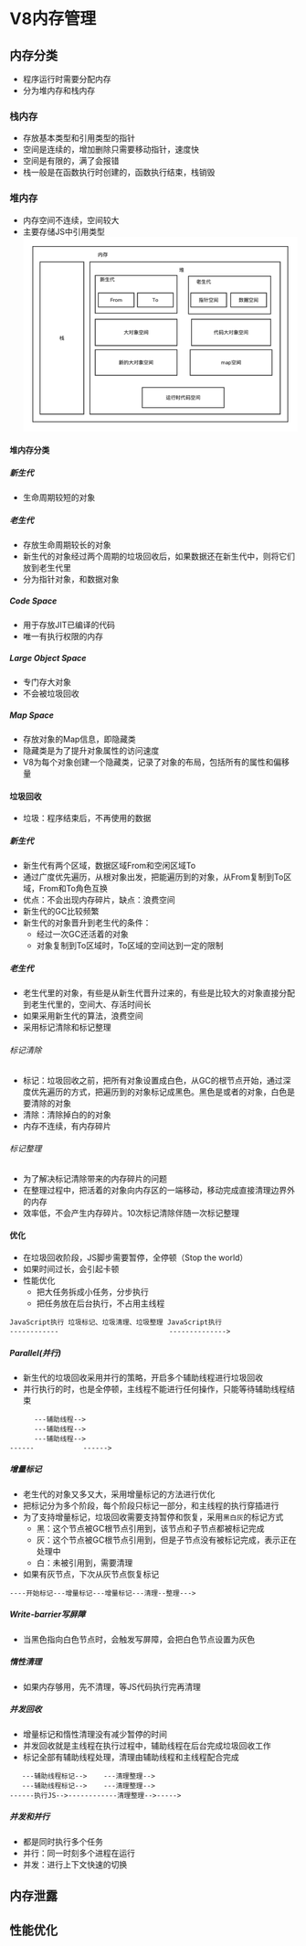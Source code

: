# V8内存管理
## 内存分类
* 程序运行时需要分配内存
* 分为堆内存和栈内存
### 栈内存
* 存放基本类型和引用类型的指针
* 空间是连续的，增加删除只需要移动指针，速度快
* 空间是有限的，满了会报错
* 栈一般是在函数执行时创建的，函数执行结束，栈销毁
### 堆内存
* 内存空间不连续，空间较大
* 主要存储JS中引用类型
![](https://github.com/JX-Zhuang/frontend/blob/master/v8/imgs/V8%E5%86%85%E5%AD%98%E7%AE%A1%E7%90%86-%E5%86%85%E5%AD%98%E6%A8%A1%E5%9E%8B.png)
#### 堆内存分类
##### 新生代
* 生命周期较短的对象
##### 老生代
* 存放生命周期较长的对象
* 新生代的对象经过两个周期的垃圾回收后，如果数据还在新生代中，则将它们放到老生代里
* 分为指针对象，和数据对象
##### Code Space
* 用于存放JIT已编译的代码
* 唯一有执行权限的内存
##### Large Object Space
* 专门存大对象
* 不会被垃圾回收
##### Map Space
* 存放对象的Map信息，即隐藏类
* 隐藏类是为了提升对象属性的访问速度
* V8为每个对象创建一个隐藏类，记录了对象的布局，包括所有的属性和偏移量
#### 垃圾回收
* 垃圾：程序结束后，不再使用的数据
##### 新生代
* 新生代有两个区域，数据区域From和空闲区域To
* 通过广度优先遍历，从根对象出发，把能遍历到的对象，从From复制到To区域，From和To角色互换
* 优点：不会出现内存碎片，缺点：浪费空间
* 新生代的GC比较频繁
* 新生代的对象晋升到老生代的条件：
    * 经过一次GC还活着的对象
    * 对象复制到To区域时，To区域的空间达到一定的限制
##### 老生代
* 老生代里的对象，有些是从新生代晋升过来的，有些是比较大的对象直接分配到老生代里的，空间大、存活时间长
* 如果采用新生代的算法，浪费空间
* 采用标记清除和标记整理
###### 标记清除
* 标记：垃圾回收之前，把所有对象设置成白色，从GC的根节点开始，通过深度优先遍历的方式，把遍历到的对象标记成黑色。黑色是或者的对象，白色是要清除的对象
* 清除：清除掉白的的对象
* 内存不连续，有内存碎片
###### 标记整理
* 为了解决标记清除带来的内存碎片的问题
* 在整理过程中，把活着的对象向内存区的一端移动，移动完成直接清理边界外的内存
* 效率低，不会产生内存碎片。10次标记清除伴随一次标记整理
#### 优化
* 在垃圾回收阶段，JS脚步需要暂停，全停顿（Stop the world）
* 如果时间过长，会引起卡顿
* 性能优化
    * 把大任务拆成小任务，分步执行
    * 把任务放在后台执行，不占用主线程
```
JavaScript执行 垃圾标记、垃圾清理、垃圾整理 JavaScript执行
------------                           -------------->
```
##### Parallel(并行)
* 新生代的垃圾回收采用并行的策略，开启多个辅助线程进行垃圾回收
* 并行执行的时，也是全停顿，主线程不能进行任何操作，只能等待辅助线程结束
```
      ---辅助线程-->
      ---辅助线程-->
      ---辅助线程-->
------            ------>
```
##### 增量标记
* 老生代的对象又多又大，采用增量标记的方法进行优化
* 把标记分为多个阶段，每个阶段只标记一部分，和主线程的执行穿插进行
* 为了支持增量标记，垃圾回收需要支持暂停和恢复，采用`黑白灰`的标记方式
    * 黑：这个节点被GC根节点引用到，该节点和子节点都被标记完成
    * 灰：这个节点被GC根节点引用到，但是子节点没有被标记完成，表示正在处理中
    * 白：未被引用到，需要清理
* 如果有灰节点，下次从灰节点恢复标记
```
----开始标记---增量标记---增量标记---清理--整理--->
```
##### Write-barrier写屏障
* 当黑色指向白色节点时，会触发写屏障，会把白色节点设置为灰色
##### 惰性清理
* 如果内存够用，先不清理，等JS代码执行完再清理
##### 并发回收
* 增量标记和惰性清理没有减少暂停的时间
* 并发回收就是主线程在执行过程中，辅助线程在后台完成垃圾回收工作
* 标记全部有辅助线程处理，清理由辅助线程和主线程配合完成
```
   ---辅助线程标记-->    ---清理整理-->
   ---辅助线程标记-->    ---清理整理-->
------执行JS-->------------清理整理-->----->
```
##### 并发和并行
* 都是同时执行多个任务
* 并行：同一时刻多个进程在运行
* 并发：进行上下文快速的切换
## 内存泄露
## 性能优化
